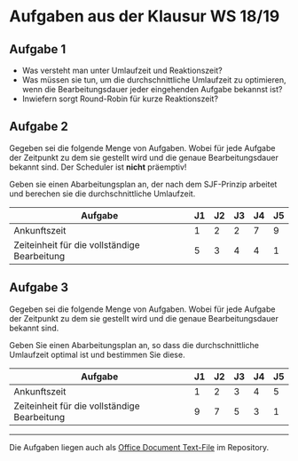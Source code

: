 # Aufgaben aus der Klausur WS 18/19

## Aufgabe 1

- Was versteht man unter Umlaufzeit und Reaktionszeit?
- Was müssen sie tun, um die durchschnittliche Umlaufzeit zu optimieren, wenn die Bearbeitungsdauer jeder eingehenden Aufgabe bekannst ist?
- Inwiefern sorgt Round-Robin für kurze Reaktionszeit?

## Aufgabe 2

Gegeben  sei  die  folgende  Menge  von  Aufgaben.  Wobei  für  jede  Aufgabe  der  Zeitpunkt  zu dem  sie  gestellt  wird  und  die genaue Bearbeitungsdauer  bekannt  sind. Der Scheduler ist **nicht** präemptiv!

Geben sie einen Abarbeitungsplan an, der nach dem SJF-Prinzip arbeitet und berechen sie die durchschnittliche Umlaufzeit.

| Aufgabe | J1 | J2 | J3 | J4 | J5 |
|---|---|---|---|---|---|
| Ankunftszeit | 1 | 2 | 2 | 7 | 9 |
| Zeiteinheit für die vollständige Bearbeitung | 5 | 3 | 4 | 4 | 1 |

## Aufgabe 3

Gegeben  sei  die  folgende  Menge  von  Aufgaben.  Wobei  für  jede  Aufgabe  der  Zeitpunkt  zu dem  sie  gestellt  wird  und  die genaue Bearbeitungsdauer  bekannt  sind. 

Geben  Sie  einen  Abarbeitungsplan an, so dass die durchschnittliche Umlaufzeit optimal ist und bestimmen Sie diese.

| Aufgabe | J1 | J2 | J3 | J4 | J5 |
|---|---|---|---|---|---|
| Ankunftszeit | 1 | 2 | 3 | 4 | 5 |
| Zeiteinheit für die vollständige Bearbeitung | 9 | 7 | 5 | 3 | 1 |

---

Die Aufgaben liegen auch als [Office Document Text-File](https://github.com/Treborium/BS-Tutorium/blob/master/Scheduling/Aufgaben.odt) im Repository.
